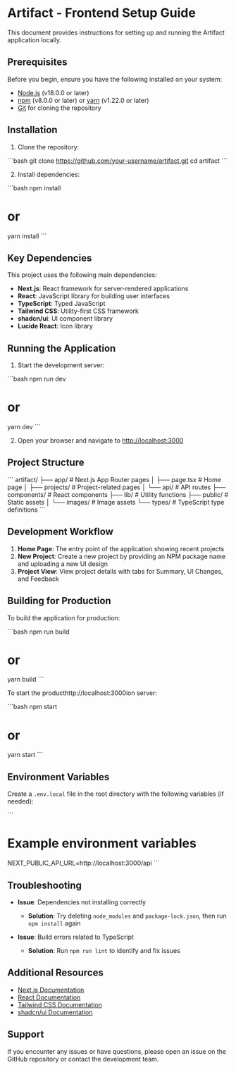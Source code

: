 # Artifact - Frontend Setup Guide

This document provides instructions for setting up and running the Artifact application locally.

## Prerequisites

Before you begin, ensure you have the following installed on your system:

- [Node.js](https://nodejs.org/) (v18.0.0 or later)
- [npm](https://www.npmjs.com/) (v8.0.0 or later) or [yarn](https://yarnpkg.com/) (v1.22.0 or later)
- [Git](https://git-scm.com/) for cloning the repository

## Installation

1. Clone the repository:

\`\`\`bash
git clone https://github.com/your-username/artifact.git
cd artifact
\`\`\`

2. Install dependencies:

\`\`\`bash
npm install

# or

yarn install
\`\`\`

## Key Dependencies

This project uses the following main dependencies:

- **Next.js**: React framework for server-rendered applications
- **React**: JavaScript library for building user interfaces
- **TypeScript**: Typed JavaScript
- **Tailwind CSS**: Utility-first CSS framework
- **shadcn/ui**: UI component library
- **Lucide React**: Icon library

## Running the Application

1. Start the development server:

\`\`\`bash
npm run dev

# or

yarn dev
\`\`\`

2. Open your browser and navigate to [http://localhost:3000]()

## Project Structure

\`\`\`
artifact/
├── app/ # Next.js App Router pages
│ ├── page.tsx # Home page
│ ├── projects/ # Project-related pages
│ └── api/ # API routes
├── components/ # React components
├── lib/ # Utility functions
├── public/ # Static assets
│ └── images/ # Image assets
└── types/ # TypeScript type definitions
\`\`\`

## Development Workflow

1. **Home Page**: The entry point of the application showing recent projects
2. **New Project**: Create a new project by providing an NPM package name and uploading a new UI design
3. **Project View**: View project details with tabs for Summary, UI Changes, and Feedback

## Building for Production

To build the application for production:

\`\`\`bash
npm run build

# or

yarn build
\`\`\`

To start the producthttp://localhost:3000ion server:

\`\`\`bash
npm start

# or

yarn start
\`\`\`

## Environment Variables

Create a `.env.local` file in the root directory with the following variables (if needed):

\`\`\`

# Example environment variables

NEXT_PUBLIC_API_URL=http://localhost:3000/api
\`\`\`

## Troubleshooting

- **Issue**: Dependencies not installing correctly

  - **Solution**: Try deleting `node_modules` and `package-lock.json`, then run `npm install` again

- **Issue**: Build errors related to TypeScript
  - **Solution**: Run `npm run lint` to identify and fix issues

## Additional Resources

- [Next.js Documentation](https://nextjs.org/docs)
- [React Documentation](https://reactjs.org/docs)
- [Tailwind CSS Documentation](https://tailwindcss.com/docs)
- [shadcn/ui Documentation](https://ui.shadcn.com)

## Support

If you encounter any issues or have questions, please open an issue on the GitHub repository or contact the development team.
